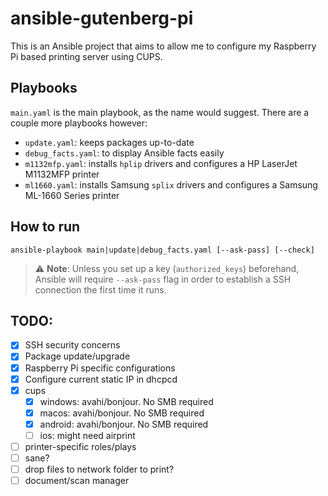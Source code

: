 # ansible-gutenberg-pi

This is an Ansible project that aims to allow me to configure my Raspberry Pi based printing server using CUPS.

## Playbooks

`main.yaml` is the main playbook, as the name would suggest. There are a couple more playbooks however:

- `update.yaml`: keeps packages up-to-date
- `debug_facts.yaml`: to display Ansible facts easily
- `m1132mfp.yaml`: installs `hplip` drivers and configures a HP LaserJet M1132MFP printer
- `ml1660.yaml`: installs Samsung `splix` drivers and configures a Samsung ML-1660 Series printer

## How to run

```
ansible-playbook main|update|debug_facts.yaml [--ask-pass] [--check]
```

> :warning: **Note**: Unless you set up a key (`authorized_keys`) beforehand, Ansible will require `--ask-pass` flag in order to establish a SSH connection the first time it runs.

## TODO:

- [x] SSH security concerns
- [x] Package update/upgrade
- [x] Raspberry Pi specific configurations
- [x] Configure current static IP in dhcpcd
- [x] cups
  - [x] windows: avahi/bonjour. No SMB required
  - [x] macos: avahi/bonjour. No SMB required
  - [x] android: avahi/bonjour. No SMB required
  - [ ] ios: might need airprint
- [ ] printer-specific roles/plays
- [ ] sane?
- [ ] drop files to network folder to print?
- [ ] document/scan manager
